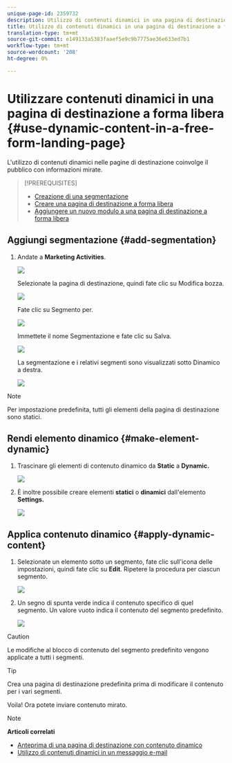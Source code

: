 ```yaml
---
unique-page-id: 2359732
description: Utilizzo di contenuti dinamici in una pagina di destinazione a forma libera - Marketo Docs - Documentazione prodotto
title: Utilizzo di contenuti dinamici in una pagina di destinazione a forma libera
translation-type: tm+mt
source-git-commit: e149133a5383faaef5e9c9b7775ae36e633ed7b1
workflow-type: tm+mt
source-wordcount: '208'
ht-degree: 0%

---
```



# Utilizzare contenuti dinamici in una pagina di destinazione a forma libera {#use-dynamic-content-in-a-free-form-landing-page}

L&#39;utilizzo di contenuti dinamici nelle pagine di destinazione coinvolge il pubblico con informazioni mirate.

>[!PREREQUISITES]
>
>* [Creazione di una segmentazione](../../../../product-docs/personalization/segmentation-and-snippets/segmentation/create-a-segmentation.md)
>* [Creare una pagina di destinazione a forma libera](create-a-free-form-landing-page.md)
>* [Aggiungere un nuovo modulo a una pagina di destinazione a forma libera](add-a-new-form-to-a-free-form-landing-page.md)

>



## Aggiungi segmentazione {#add-segmentation}

1. Andate a **Marketing Activities**.

   ![](assets/login-marketing-activities-2.png)

   Selezionate la pagina di destinazione, quindi fate clic su Modifica bozza.

   ![](assets/landingpageeditdraft-1.jpg)

   Fate clic su Segmento per.

   ![](assets/image2014-9-17-12-3a8-3a46.png)

   Immettete il nome Segmentazione e fate clic su Salva.

   ![](assets/image2014-9-17-12-3a8-3a53.png)

   La segmentazione e i relativi segmenti sono visualizzati sotto Dinamico a destra.

   ![](assets/image2014-9-17-12-3a9-3a3.png)

>[!NOTE]
>
>Per impostazione predefinita, tutti gli elementi della pagina di destinazione sono statici.

## Rendi elemento dinamico {#make-element-dynamic}

1. Trascinare gli elementi di contenuto dinamico da **Static** a **Dynamic.**

   ![](assets/image2014-9-17-12-3a10-3a8.png)

1. È inoltre possibile creare elementi **statici** o **dinamici** dall&#39;elemento **Settings.**

   ![](assets/image2014-9-17-12-3a10-3a14.png)

## Applica contenuto dinamico {#apply-dynamic-content}

1. Selezionate un elemento sotto un segmento, fate clic sull&#39;icona delle impostazioni, quindi fate clic su **Edit**. Ripetere la procedura per ciascun segmento.

   ![](assets/image2014-9-17-12-3a11-3a43.png)

1. Un segno di spunta verde indica il contenuto specifico di quel segmento. Un valore vuoto indica il contenuto del segmento predefinito.

   ![](assets/image2014-9-17-12-3a12-3a52.png)

>[!CAUTION]
>
>Le modifiche al blocco di contenuto del segmento predefinito vengono applicate a tutti i segmenti.

>[!TIP]
>
>Crea una pagina di destinazione predefinita prima di modificare il contenuto per i vari segmenti.

Voila! Ora potete inviare contenuto mirato.

>[!NOTE]
>
>**Articoli correlati**
>
>* [Anteprima di una pagina di destinazione con contenuto dinamico](../../../../product-docs/demand-generation/landing-pages/landing-page-actions/preview-a-landing-page-with-dynamic-content.md)
>* [Utilizzo di contenuti dinamici in un messaggio e-mail](../../../../product-docs/email-marketing/general/functions-in-the-editor/using-dynamic-content-in-an-email.md)

>



